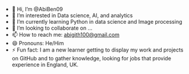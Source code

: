 - 👋 Hi, I’m @AbiBen09
- 👀 I’m interested in Data science, AI, and analytics
- 🌱 I’m currently learning Python in data science and Image processing
- 💞️ I’m looking to collaborate on ...
- 📫 How to reach me: abigith100@gmail.com
- 😄 Pronouns: He/Him
- ⚡ Fun fact: I am a new learner getting to display my work and projects on GitHub and to gather knowledge, looking for jobs that provide experience in England, UK.

<!---
AbiBen09/AbiBen09 is a ✨ special ✨ repository because its `README.md` (this file) appears on your GitHub profile.
You can click the Preview link to take a look at your changes.
--->
